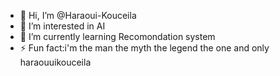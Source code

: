 - 👋 Hi, I’m @Haraoui-Kouceila
- 👀 I’m interested in AI
- 🌱 I’m currently learning Recomondation system
- ⚡ Fun fact:i'm the man the myth the legend the one and only haraouuikouceila
<!---
Haraoui-Kouceila/Haraoui-Kouceila is a ✨ special ✨ repository because its `README.md` (this file) appears on your GitHub profile.
You can click the Preview link to take a look at your changes.
--->
